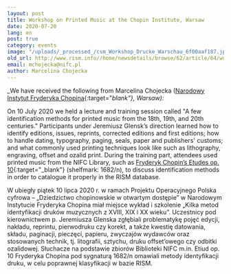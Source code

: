 ```yaml
---
layout: post
title: Workshop on Printed Music at the Chopin Institute, Warsaw
date: 2020-07-20
lang: en
post: true
category: events
image: "/uploads/_processed_/csm_Workshop_Drucke_Warschau_6f00aaf187.jpg"
old_url: http://www.rism.info//home/newsdetails/browse/62/article/64/workshop-on-printed-music-at-the-chopin-institute-warsaw.html
email: mchojecka@nifc.pl
author: Marcelina Chojecka
---
```



_We have received the following from Marcelina Chojecka ([Narodowy Instytut Fryderyka Chopina](https://nifc.pl/pl){:target="_blank"}, Warsaw):_

On 10 July 2020 we held a lecture and training session called "A few identification methods for printed music from the 18th, 19th, and 20th centuries." Participants under Jeremiusz Glensk’s direction learned how to identify editions, issues, reprints, corrected editions and first editions; how to handle dating, typography, paging, seals, paper and publishers' customs; and what commonly used printing techniques look like such as lithography, engraving, offset and ozalid print. During the training part, attendees used printed music from the NIFC Library, such as [Fryderyk Chopin’s Etudes op. 10](https://opac.rism.info/search?id=1001029041&View=rism){:target="_blank"} (shelfmark: 1682/n), to discuss identification methods in order to catalogue it properly in the RISM database.


W ubiegły piątek 10 lipca 2020 r. w ramach Projektu Operacyjnego Polska cyfrowa – „Dziedzictwo chopinowskie w otwartym dostępie” w Narodowym Instytucie Fryderyka Chopina miał miejsce wykład i szkolenie „Kilka metod identyfikacji druków muzycznych z XVIII, XIX i XX wieku”. Uczestnicy pod kierownictwem p. Jeremiusza Glenska zgłębiali problematykę pojęć edycji, nakładu, reprintu, pierwodruku czy korekt, a także kwestię datowania, składu, paginacji, pieczęci, papieru, zwyczajów wydawców oraz stosowanych technik, tj. litografii, sztychu, druku offset’owego czy odbitki ozalidowej. Słuchacze na podstawie zbiorów Biblioteki NIFC m.in. Etiud op. 10 Fryderyka Chopina pod sygnaturą 1682/n omawiali metody identyfikacji druku, w celu poprawnej klasyfikacji w bazie RISM.

<script type="text/javascript">var switchTo5x=true;</script><script type="text/javascript" src="http://w.sharethis.com/button/buttons.js"></script><script type="text/javascript">stLight.options({publisher: "9b601438-1ce1-49d8-bfd7-9cff5df54c17", doNotHash: false, doNotCopy: false, hashAddressBar: false});</script>